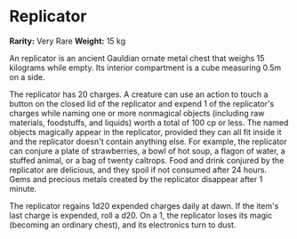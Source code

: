 # Replicator

**Rarity:** Very Rare
**Weight:** 15 kg

An replicator is an ancient Gauldian ornate metal chest that weighs 15 kilograms while empty. Its interior compartment is a cube measuring 0.5m on a side.

The replicator has 20 charges. A creature can use an action to touch a button on the closed lid of the replicator and expend 1 of the replicator's charges while naming one or more nonmagical objects (including raw materials, foodstuffs, and liquids) worth a total of 100 cp or less. The named objects magically appear in the replicator, provided they can all fit inside it and the replicator doesn't contain anything else. For example, the replicator can conjure a plate of strawberries, a bowl of hot soup, a flagon of water, a stuffed animal, or a bag of twenty caltrops. Food and drink conjured by the replicator are delicious, and they spoil if not consumed after 24 hours. Gems and precious metals created by the replicator disappear after 1 minute.

The replicator regains 1d20 expended charges daily at dawn. If the item's last charge is expended, roll a d20. On a 1, the replicator loses its magic (becoming an ordinary chest), and its electronics turn to dust.